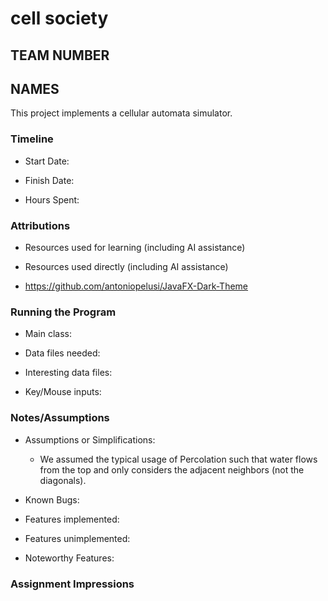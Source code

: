 # cell society
## TEAM NUMBER
## NAMES


This project implements a cellular automata simulator.

### Timeline

 * Start Date: 

 * Finish Date: 

 * Hours Spent:



### Attributions

 * Resources used for learning (including AI assistance)
 
 * Resources used directly (including AI assistance)
- https://github.com/antoniopelusi/JavaFX-Dark-Theme

### Running the Program

 * Main class:

 * Data files needed: 

 * Interesting data files:

 * Key/Mouse inputs:



### Notes/Assumptions

 * Assumptions or Simplifications:
   * We assumed the typical usage of Percolation such that water flows from the top and only considers the adjacent neighbors (not the diagonals). 

 * Known Bugs:

 * Features implemented:

 * Features unimplemented:

 * Noteworthy Features:



### Assignment Impressions


